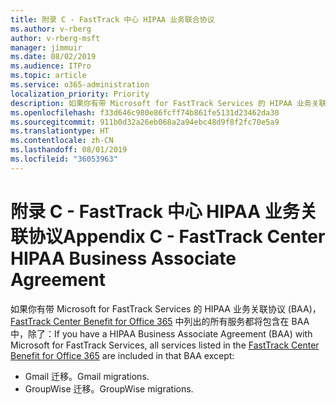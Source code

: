 ```yaml
---
title: 附录 C - FastTrack 中心 HIPAA 业务联合协议
ms.author: v-rberg
author: v-rberg-msft
manager: jimmuir
ms.date: 08/02/2019
ms.audience: ITPro
ms.topic: article
ms.service: o365-administration
localization_priority: Priority
description: 如果你有带 Microsoft for FastTrack Services 的 HIPAA 业务关联协议 (BAA)，FastTrack Center Benefit for Office 365 中列出的所有服务都将包含在 BAA 中，除了：
ms.openlocfilehash: f33d646c980e86fcff74b861fe5131d23462da30
ms.sourcegitcommit: 911b0d32a26eb068a2a94ebc48d9f8f2fc70e5a9
ms.translationtype: HT
ms.contentlocale: zh-CN
ms.lasthandoff: 08/01/2019
ms.locfileid: "36053963"
---
```

# <a name="appendix-c---fasttrack-center-hipaa-business-associate-agreement"></a><span data-ttu-id="c6209-103">附录 C - FastTrack 中心 HIPAA 业务关联协议</span><span class="sxs-lookup"><span data-stu-id="c6209-103">Appendix C - FastTrack Center HIPAA Business Associate Agreement</span></span>

<span data-ttu-id="c6209-104">如果你有带 Microsoft for FastTrack Services 的 HIPAA 业务关联协议 (BAA)，[FastTrack Center Benefit for Office 365](O365-fasttrack-benefit-for-office-365.md) 中列出的所有服务都将包含在 BAA 中，除了：</span><span class="sxs-lookup"><span data-stu-id="c6209-104">If you have a HIPAA Business Associate Agreement (BAA) with Microsoft for FastTrack Services, all services listed in the [FastTrack Center Benefit for Office 365](O365-fasttrack-benefit-for-office-365.md) are included in that BAA except:</span></span> 
  
- <span data-ttu-id="c6209-105">Gmail 迁移。</span><span class="sxs-lookup"><span data-stu-id="c6209-105">Gmail migrations.</span></span>   
- <span data-ttu-id="c6209-106">GroupWise 迁移。</span><span class="sxs-lookup"><span data-stu-id="c6209-106">GroupWise migrations.</span></span>
    

